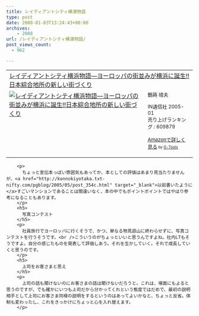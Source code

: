 ```yaml
---
title: レイディアントシティ横濱物語
type: post
date: 2008-01-03T13:24:43+00:00
archives:
    - 2008
url: /レイディアントシティ横濱物語/
post_views_count:
  - 962

---
```

<table cellpadding="5" border="0">
  <tr>
    <td colspan="2">
      <a href="http://www.amazon.co.jp/gp/redirect.html%3FASIN=4872182456%26tag=konnokiyotaka-22%26lcode=xm2%26cID=2025%26ccmID=165953%26location=/o/ASIN/4872182456%253FSubscriptionId=0G91FPYVW6ZGWBH4Y9G2" target="_blank">レイディアントシティ横浜物語―ヨーロッパの街並みが横浜に誕生!!日本綜合地所の新しい街づくり</a><img height="1" alt="" src="http://www.assoc-amazon.jp/e/ir?t=konnokiyotaka-22&l=ur2&o=9" width="1" border="0" />
    </td>
  </tr>
  
  <tr>
    <td valign="top">
      <a href="http://www.amazon.co.jp/gp/redirect.html%3FASIN=4872182456%26tag=konnokiyotaka-22%26lcode=xm2%26cID=2025%26ccmID=165953%26location=/o/ASIN/4872182456%253FSubscriptionId=0G91FPYVW6ZGWBH4Y9G2" target="_blank"><img alt="レイディアントシティ横浜物語―ヨーロッパの街並みが横浜に誕生!!日本綜合地所の新しい街づくり" src="https://i1.wp.com/images-jp.amazon.com/images/P/4872182456.09.MZZZZZZZ.jpg" border="0" data-recalc-dims="1" /></a>
    </td>
    <td valign="top">
      <font size="-1">鶴蒔 靖夫 </p>
      <p>
        IN通信社 2005-01<br />売り上げランキング : 609879
      </p>
      <p>
        <a href="http://www.amazon.co.jp/gp/redirect.html%3FASIN=4872182456%26tag=konnokiyotaka-22%26lcode=xm2%26cID=2025%26ccmID=165953%26location=/o/ASIN/4872182456%253FSubscriptionId=0G91FPYVW6ZGWBH4Y9G2" target="_blank">Amazonで詳しく見る</a></font><font size="-2"> by <a href="http://www.goodpic.com/mt/aws/index.html">G-Tools</a></font></td> </tr> </tbody> </table> 
        
        <p>
          ちょっと宣伝本っぽい雰囲気もあってか、本としての評価はあまり見当たりませんが、<a href="http://konnokiyotaka.txt-nifty.com/pgblog/2005/05/post_354c.html" target="_blank">以前書いたように</a>すごいマンションであることは間違いなく、本の中でもポイントポイントではやはり参考になることもあります。
        </p>
        <h5>
          写真コンテスト
        </h5>
        <p>
          社員旅行でヨーロッパに行くそうで、かつ、単なる物見遊山に終わらせずに、写真コンテストを行うそうです。<br />こういうのがちょっといいと思うんですよね。社内LTもそうですよ。自分の感じたものを発表して評価しあう。それを生かしていく。それで成長していくと思うのです。
        </p>
        <h5>
          上司をお客さまと思え
        </h5>
        <p>
          上司の話も聞けないのにお客さまの話は聞けないだろうと。これは、場面にもよると思うのですが、でも確かにいつも上司だから分かってくれという態度ではだめで、最初の説明相手として上司にお客さま同様の説明をするというのはあってよいかなと、ちょっと反省。体制も変わったし、これをきっかけにちょっと心を入れ替えます。
        </p>